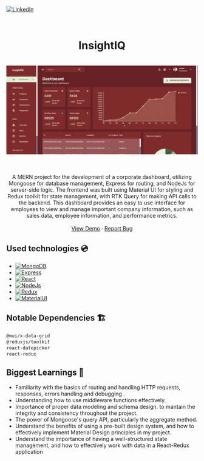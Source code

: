 [![LinkedIn][linkedin-shield]][linkedin-url]
<!-- PROJECT LOGO -->
<br />

<p align="center">
  
</p>
<div align="center">

<h1 align="center">InsightIQ</h1>
<br />
<img src="https://github.com/andregn26/corporate-dashboard/blob/main/client/src/assets/preview.gif" width="700" alt="animated" />
    <br />
    <br />
    <br />
  <p align="center">
    A MERN project for the development of a corporate dashboard, utilizing Mongoose for database management, Express for routing, and NodeJs for server-side logic. The frontend was built using Material UI for styling and Redux toolkit for state management, with RTK Query for making API calls to the backend. This dashboard provides an easy to use interface for employees to view and manage important company information, such as sales data, employee information, and performance metrics.
    <br />
    <br />
        <a href="https://insightiq.onrender.com" target="_blank">View Demo</a>
    ·
    <a href="https://github.com/andregn26/corporate-dashboard/issues" target="_blank">Report Bug</a>
    
  </p>
</div>



## Used technologies 💿

* [![MongoDB][MongoDB-shield]][MongoDB-url]
* [![Express][Express-shield]][Express-url]
* [![React][React-shield]][React-url]
* [![NodeJs][NodeJs-shield]][NodeJs-url]
* [![Redux][Redux-shield]][Redux-url]
* [![MaterialUI][MaterialUI-shield]][MaterialUI-url]


## Notable Dependencies :building_construction:

    @mui/x-data-grid
    @reduxjs/toolkit
    react-datepicker 
    react-redux



<!-- ACKNOWLEDGMENTS -->
## Biggest Learnings 📖

* []() Familiarity with the basics of routing and handling HTTP requests, responses, errors handling and debugging .
* []() Understanding how to use middleware functions effectively.
* []() Importance of proper data modeling and schema design. to mantain the integrity and consistency throughout the project.
* []() The power of Mongoose's query API, particularly the aggregate method.
* []() Understand the benefits of using a pre-built design system, and how to effectively implement Material Design principles in my project.
* []() Understand the importance of having a well-structured state management, and how to effectively work with data in a React-Redux application



[linkedin-shield]: https://img.shields.io/badge/-LinkedIn-black.svg?style=for-the-badge&logo=linkedin&colorB=555
[linkedin-url]: https://linkedin.com/in/andrengregorio

[//]: <> (MERN)
[MongoDB-shield]: https://img.shields.io/badge/-MongoDB-47A248?logo=MongoDB&logoColor=47A248&logoWidth=30&labelColor=black&style=for-the-badge
[MongoDB-url]: https://www.mongodb.com/

[Express-shield]: https://img.shields.io/badge/-MongoDB-000000?logo=Express&logoColor=000000&logoWidth=30&labelColor=white&style=for-the-badge
[Express-url]: https://expressjs.com/

[React-shield]: https://img.shields.io/badge/-React-61DAFB?logo=React&logoColor=61DAFB&logoWidth=30&labelColor=black&style=for-the-badge
[React-url]: https://reactjs.org/

[NodeJs-shield]: https://img.shields.io/badge/-NODEJS-339933?logo=Node.js&logoColor=339933&logoWidth=30&labelColor=black&style=for-the-badge
[NodeJs-url]: https://nodejs.org/en/

[MaterialUI-shield]: https://img.shields.io/badge/-MATERIAL%20UI-007FFF?logo=MUI&logoColor=007FFF&logoWidth=30&labelColor=black&style=for-the-badge
[MaterialUI-url]: https://mui.com/

[Redux-shield]: https://img.shields.io/badge/-Redux%20TOOLKIT-764ABC?logo=redux&logoColor=764ABC&logoWidth=30&labelColor=black&style=for-the-badge
[Redux-url]: https://redux.js.org/

